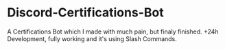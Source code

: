 # Discord-Certifications-Bot
A Certifications Bot which I made with much pain, but finaly finished. +24h Development, fully working and it's using Slash Commands.
